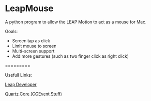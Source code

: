LeapMouse
=========

A python program to allow the LEAP Motion to act as a mouse for Mac.

Goals:
- Screen tap as click
- Limit mouse to screen
- Multi-screen support
- Add more gestures (such as two finger click as right click)


=========

Usefull Links:

[Leap Developer](https://developer.leapmotion.com/)

[Quartz Core (CGEvent Stuff)](https://developer.apple.com/library/mac/documentation/Carbon/Reference/QuartzEventServicesRef/Reference/reference.html)
